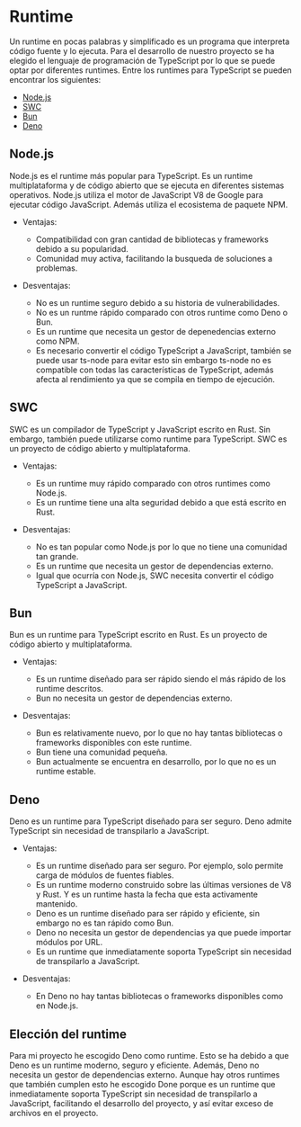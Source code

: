 # Runtime

Un runtime en pocas palabras y simplificado es un programa que interpreta código fuente y lo ejecuta. Para el desarrollo de nuestro proyecto se ha elegido el lenguaje de programación de TypeScript por lo que se puede optar por diferentes runtimes. Entre los runtimes para TypeScript se pueden encontrar los siguientes:

- [Node.js](https://nodejs.org/en/)
- [SWC](https://swc.rs/)
- [Bun](https://bun.sh/)
- [Deno](https://deno.com/)

## Node.js

Node.js es el runtime más popular para TypeScript. Es un runtime multiplataforma y de código abierto que se ejecuta en diferentes sistemas operativos. Node.js utiliza el motor de JavaScript V8 de Google para ejecutar código JavaScript. Además utiliza el ecosistema de paquete NPM.

- Ventajas:
    - Compatibilidad con gran cantidad de bibliotecas y frameworks debido a su popularidad.
    - Comunidad muy activa, facilitando la busqueda de soluciones a problemas.

- Desventajas:
    - No es un runtime seguro debido a su historia de vulnerabilidades.
    - No es un runtme rápido comparado con otros runtime como Deno o Bun.
    - Es un runtime que necesita un gestor de depenedencias externo como NPM.
    - Es necesario convertir el código TypeScript a JavaScript, también se puede usar ts-node para evitar esto sin embargo ts-node no es compatible con todas las características de TypeScript, además afecta al rendimiento ya que se compila en tiempo de ejecución.

## SWC

SWC es un compilador de TypeScript y JavaScript escrito en Rust. Sin embargo, también puede utilizarse como runtime para TypeScript. SWC es un proyecto de código abierto y multiplataforma. 

- Ventajas:
    - Es un runtime muy rápido comparado con otros runtimes como Node.js.
    - Es un runtime tiene una alta seguridad debido a que está escrito en Rust.

- Desventajas:
    - No es tan popular como Node.js por lo que no tiene una comunidad tan grande.
    - Es un runtime que necesita un gestor de dependencias externo.
    - Igual que ocurría con Node.js, SWC necesita convertir el código TypeScript a JavaScript.
    
## Bun

Bun es un runtime para TypeScript escrito en Rust. Es un proyecto de código abierto y multiplataforma.

- Ventajas:
    - Es un runtime diseñado para ser rápido siendo el más rápido de los runtime descritos.
    - Bun no necesita un gestor de dependencias externo.

- Desventajas:
    - Bun es relativamente nuevo, por lo que no hay tantas bibliotecas o frameworks disponibles con este runtime.
    - Bun tiene una comunidad pequeña.
    - Bun actualmente se encuentra en desarrollo, por lo que no es un runtime estable.

## Deno

Deno es un runtime para TypeScript diseñado para ser seguro. Deno admite TypeScript sin necesidad de transpilarlo a JavaScript. 

- Ventajas:
    - Es un runtime diseñado para ser seguro. Por ejemplo, solo permite carga de módulos de fuentes fiables.
    - Es un runtime moderno construido sobre las últimas versiones de V8 y Rust. Y es un runtime hasta la fecha que esta activamente mantenido.
    - Deno es un runtime diseñado para ser rápido y eficiente, sin embargo no es tan rápido como Bun.
    - Deno no necesita un gestor de dependencias ya que puede importar módulos por URL.
    - Es un runtime que inmediatamente soporta TypeScript sin necesidad de transpilarlo a JavaScript.

- Desventajas:
    - En Deno no hay tantas bibliotecas o frameworks disponibles como en Node.js.

## Elección del runtime

Para mi proyecto he escogido Deno como runtime. Esto se ha debido a que Deno es un runtime moderno, seguro y eficiente. Además, Deno no necesita un gestor de dependencias externo. Aunque hay otros runtimes que también cumplen esto he escogido Done porque es un runtime que inmediatamente soporta TypeScript sin necesidad de transpilarlo a JavaScript, facilitando el desarrollo del proyecto, y así evitar exceso de archivos en el proyecto.





